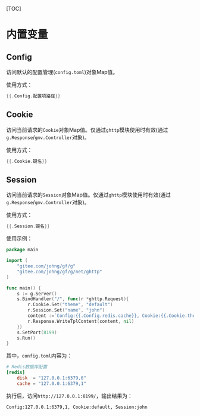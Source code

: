 [TOC]

# 内置变量

## Config
访问默认的配置管理(`config.toml`)对象Map值。

使用方式：
```go
{{.Config.配置项路径}}
```

## Cookie
访问当前请求的`Cookie`对象Map值。仅通过`ghttp`模块使用时有效(通过`g.Response`/`gmv.Controller`对象)。

使用方式：
```go
{{.Cookie.键名}}
```

## Session
访问当前请求的`Session`对象Map值。仅通过`ghttp`模块使用时有效(通过`g.Response`/`gmv.Controller`对象)。

使用方式：
```go
{{.Session.键名}}
```

使用示例：
```go
package main

import (
    "gitee.com/johng/gf/g"
    "gitee.com/johng/gf/g/net/ghttp"
)

func main() {
    s := g.Server()
    s.BindHandler("/", func(r *ghttp.Request){
        r.Cookie.Set("theme", "default")
        r.Session.Set("name", "john")
        content :=`Config:{{.Config.redis.cache}}, Cookie:{{.Cookie.theme}}, Session:{{.Session.name}}`
        r.Response.WriteTplContent(content, nil)
    })
    s.SetPort(8199)
    s.Run()
}
```

其中，`config.toml`内容为：
```toml
# Redis数据库配置
[redis]
    disk  = "127.0.0.1:6379,0"
    cache = "127.0.0.1:6379,1"
```

执行后，访问`http://127.0.0.1:8199/`，输出结果为：
```html
Config:127.0.0.1:6379,1, Cookie:default, Session:john
```